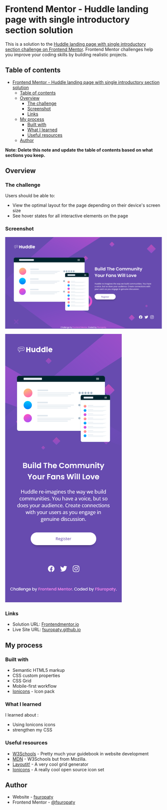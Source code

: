 # Frontend Mentor - Huddle landing page with single introductory section solution

This is a solution to the [Huddle landing page with single introductory section challenge on Frontend Mentor](https://www.frontendmentor.io/challenges/huddle-landing-page-with-a-single-introductory-section-B_2Wvxgi0). Frontend Mentor challenges help you improve your coding skills by building realistic projects.

## Table of contents

- [Frontend Mentor - Huddle landing page with single introductory section solution](#frontend-mentor---huddle-landing-page-with-single-introductory-section-solution)
  - [Table of contents](#table-of-contents)
  - [Overview](#overview)
    - [The challenge](#the-challenge)
    - [Screenshot](#screenshot)
    - [Links](#links)
  - [My process](#my-process)
    - [Built with](#built-with)
    - [What I learned](#what-i-learned)
    - [Useful resources](#useful-resources)
  - [Author](#author)

**Note: Delete this note and update the table of contents based on what sections you keep.**

## Overview

### The challenge

Users should be able to:

- View the optimal layout for the page depending on their device's screen size
- See hover states for all interactive elements on the page

### Screenshot

![](./images/desktop-screenshot.png)

<!--START_SECTION:update_image-->

![](images/mobile-screenshot.png)

<!--END_SECTION:update_image-->

### Links

- Solution URL: [Frontendmentor.io](https://www.frontendmentor.io/solutions/huddle-landing-page-with-a-single-introductory-section-using-html-cs-T_Yj26XF1v)
- Live Site URL: [fsuropaty.github.io](https://fsuropaty.github.io/huddle-landing-page-with-a-single-introductory-section-challenge)

## My process

### Built with

- Semantic HTML5 markup
- CSS custom properties
- CSS Grid
- Mobile-first workflow
- [Ionicons](https://ionicons.com/) - Icon pack

### What I learned

I learned about :

- Using Ionicons icons
- strengthen my CSS

### Useful resources

- [W3Schools](https://www.w3schools.com) - Pretty much your guidebook in website development
- [MDN](https://developer.mozilla.org) - W3Schools but from Mozilla.
- [Layoutit!](https://grid.layoutit.com) - A very cool grid generator
- [Ionicons](https://ionicons.com/) - A really cool open source icon set

## Author

- Website - [fsuropaty]()
- Frontend Mentor - [@fsuropaty](https://www.frontendmentor.io/profile/fsuropaty)
